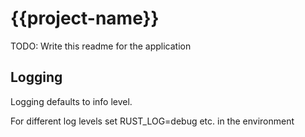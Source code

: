 # {{project-name}}

TODO: Write this readme for the application

## Logging

Logging defaults to info level.

For different log levels set RUST_LOG=debug etc. in the environment
